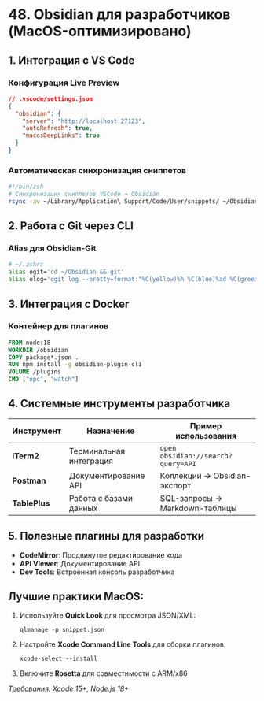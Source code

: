 # 48. Obsidian для разработчиков (MacOS-оптимизировано)

## 1. Интеграция с VS Code
### Конфигурация Live Preview
```json
// .vscode/settings.json
{
  "obsidian": {
    "server": "http://localhost:27123",
    "autoRefresh": true,
    "macosDeepLinks": true
  }
}
```

### Автоматическая синхронизация сниппетов
```bash
#!/bin/zsh
# Синхронизация сниппетов VSCode → Obsidian
rsync -av ~/Library/Application\ Support/Code/User/snippets/ ~/Obsidian/Code/Snippets/
```

## 2. Работа с Git через CLI
### Alias для Obsidian-Git
```zsh
# ~/.zshrc
alias ogit='cd ~/Obsidian && git'
alias olog='ogit log --pretty=format:"%C(yellow)%h %C(blue)%ad %C(green)%s" --date=short'
```

## 3. Интеграция с Docker
### Контейнер для плагинов
```dockerfile
FROM node:18
WORKDIR /obsidian
COPY package*.json .
RUN npm install -g obsidian-plugin-cli
VOLUME /plugins
CMD ["opc", "watch"]
```

## 4. Системные инструменты разработчика
| Инструмент          | Назначение                          | Пример использования               |
|---------------------|-------------------------------------|------------------------------------|
| **iTerm2**          | Терминальная интеграция             | `open obsidian://search?query=API` |
| **Postman**         | Документирование API                | Коллекции → Obsidian-экспорт       |
| **TablePlus**       | Работа с базами данных              | SQL-запросы → Markdown-таблицы     |

## 5. Полезные плагины для разработки
- **CodeMirror**: Продвинутое редактирование кода
- **API Viewer**: Документирование API
- **Dev Tools**: Встроенная консоль разработчика

## Лучшие практики MacOS:
1. Используйте **Quick Look** для просмотра JSON/XML:
   ```terminal
   qlmanage -p snippet.json
   ```
2. Настройте **Xcode Command Line Tools** для сборки плагинов:
   ```terminal
   xcode-select --install
   ```
3. Включите **Rosetta** для совместимости с ARM/x86

*Требования: Xcode 15+, Node.js 18+*